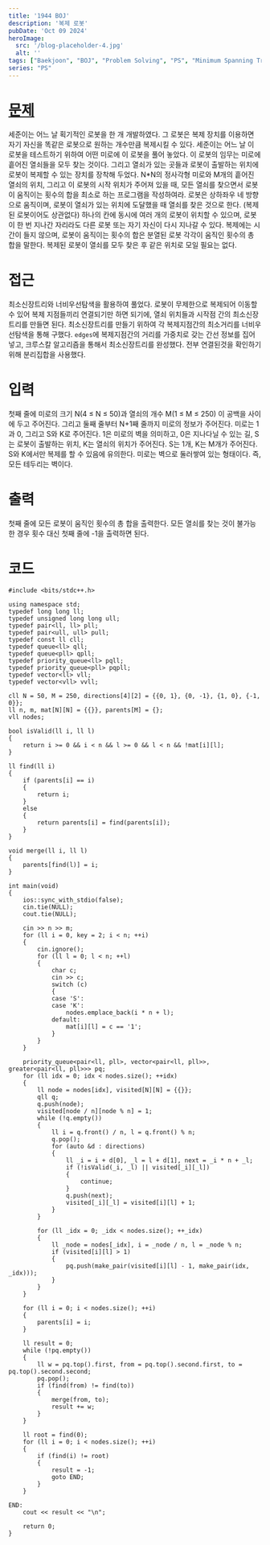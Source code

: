 ```yaml
---
title: '1944 BOJ'
description: '복제 로봇'
pubDate: 'Oct 09 2024'
heroImage: 
  src: '/blog-placeholder-4.jpg'
  alt: ''
tags: ["Baekjoon", "BOJ", "Problem Solving", "PS", "Minimum Spanning Tree", "MST", "Breadth-First Search", "BFS", "Union-Find"]
series: "PS"
---
```


# [문제](https://www.acmicpc.net/problem/1613)
세준이는 어느 날 획기적인 로봇을 한 개 개발하였다. 그 로봇은 복제 장치를 이용하면 자기 자신을 똑같은 로봇으로 원하는 개수만큼 복제시킬 수 있다. 세준이는 어느 날 이 로봇을 테스트하기 위하여 어떤 미로에 이 로봇을 풀어 놓았다.
이 로봇의 임무는 미로에 흩어진 열쇠들을 모두 찾는 것이다. 그리고 열쇠가 있는 곳들과 로봇이 출발하는 위치에 로봇이 복제할 수 있는 장치를 장착해 두었다.
N*N의 정사각형 미로와 M개의 흩어진 열쇠의 위치, 그리고 이 로봇의 시작 위치가 주어져 있을 때, 모든 열쇠를 찾으면서 로봇이 움직이는 횟수의 합을 최소로 하는 프로그램을 작성하여라.
로봇은 상하좌우 네 방향으로 움직이며, 로봇이 열쇠가 있는 위치에 도달했을 때 열쇠를 찾은 것으로 한다. (복제된 로봇이어도 상관없다) 하나의 칸에 동시에 여러 개의 로봇이 위치할 수 있으며, 로봇이 한 번 지나간 자리라도 다른 로봇 또는 자기 자신이 다시 지나갈 수 있다.
복제에는 시간이 들지 않으며, 로봇이 움직이는 횟수의 합은 분열된 로봇 각각이 움직인 횟수의 총 합을 말한다. 복제된 로봇이 열쇠를 모두 찾은 후 같은 위치로 모일 필요는 없다.

# 접근
최소신장트리와 너비우선탐색을 활용하여 풀었다. 로봇이 무제한으로 복제되어 이동할 수 있어 복제 지점들끼리 연결되기만 하면 되기에, 열쇠 위치들과 시작점 간의 최소신장트리를 만들면 된다. 
최소신장트리를 만들기 위하여 각 복제지점간의 최소거리를 너비우선탐색을 통해 구했다. `edges`에 복제지점간의 거리를 가중치로 갖는 간선 정보를 집어넣고, 크루스칼 알고리즘을 통해서 최소신장트리를 완성했다. 전부 연결된것을 확인하기 위해 분리집합을 사용했다.

# 입력
첫째 줄에 미로의 크기 N(4 ≤ N ≤ 50)과 열쇠의 개수 M(1 ≤ M ≤ 250) 이 공백을 사이에 두고 주어진다. 그리고 둘째 줄부터 N+1째 줄까지 미로의 정보가 주어진다. 미로는 1과 0, 그리고 S와 K로 주어진다.
1은 미로의 벽을 의미하고, 0은 지나다닐 수 있는 길, S는 로봇이 출발하는 위치, K는 열쇠의 위치가 주어진다. S는 1개, K는 M개가 주어진다. S와 K에서만 복제를 할 수 있음에 유의한다. 미로는 벽으로 둘러쌓여 있는 형태이다. 즉, 모든 테두리는 벽이다.

# 출력
첫째 줄에 모든 로봇이 움직인 횟수의 총 합을 출력한다. 모든 열쇠를 찾는 것이 불가능한 경우 횟수 대신 첫째 줄에 -1을 출력하면 된다.

# 코드
```
#include <bits/stdc++.h>

using namespace std;
typedef long long ll;
typedef unsigned long long ull;
typedef pair<ll, ll> pll;
typedef pair<ull, ull> pull;
typedef const ll cll;
typedef queue<ll> qll;
typedef queue<pll> qpll;
typedef priority_queue<ll> pqll;
typedef priority_queue<pll> pqpll;
typedef vector<ll> vll;
typedef vector<vll> vvll;

cll N = 50, M = 250, directions[4][2] = {{0, 1}, {0, -1}, {1, 0}, {-1, 0}};
ll n, m, mat[N][N] = {{}}, parents[M] = {};
vll nodes;

bool isValid(ll i, ll l)
{
    return i >= 0 && i < n && l >= 0 && l < n && !mat[i][l];
}

ll find(ll i)
{
    if (parents[i] == i)
    {
        return i;
    }
    else
    {
        return parents[i] = find(parents[i]);
    }
}

void merge(ll i, ll l)
{
    parents[find(l)] = i;
}

int main(void)
{
    ios::sync_with_stdio(false);
    cin.tie(NULL);
    cout.tie(NULL);

    cin >> n >> m;
    for (ll i = 0, key = 2; i < n; ++i)
    {
        cin.ignore();
        for (ll l = 0; l < n; ++l)
        {
            char c;
            cin >> c;
            switch (c)
            {
            case 'S':
            case 'K':
                nodes.emplace_back(i * n + l);
            default:
                mat[i][l] = c == '1';
            }
        }
    }

    priority_queue<pair<ll, pll>, vector<pair<ll, pll>>, greater<pair<ll, pll>>> pq;
    for (ll idx = 0; idx < nodes.size(); ++idx)
    {
        ll node = nodes[idx], visited[N][N] = {{}};
        qll q;
        q.push(node);
        visited[node / n][node % n] = 1;
        while (!q.empty())
        {
            ll i = q.front() / n, l = q.front() % n;
            q.pop();
            for (auto &d : directions)
            {
                ll _i = i + d[0], _l = l + d[1], next = _i * n + _l;
                if (!isValid(_i, _l) || visited[_i][_l])
                {
                    continue;
                }
                q.push(next);
                visited[_i][_l] = visited[i][l] + 1;
            }
        }

        for (ll _idx = 0; _idx < nodes.size(); ++_idx)
        {
            ll _node = nodes[_idx], i = _node / n, l = _node % n;
            if (visited[i][l] > 1)
            {
                pq.push(make_pair(visited[i][l] - 1, make_pair(idx, _idx)));
            }
        }
    }

    for (ll i = 0; i < nodes.size(); ++i)
    {
        parents[i] = i;
    }

    ll result = 0;
    while (!pq.empty())
    {
        ll w = pq.top().first, from = pq.top().second.first, to = pq.top().second.second;
        pq.pop();
        if (find(from) != find(to))
        {
            merge(from, to);
            result += w;
        }
    }

    ll root = find(0);
    for (ll i = 0; i < nodes.size(); ++i)
    {
        if (find(i) != root)
        {
            result = -1;
            goto END;
        }
    }

END:
    cout << result << "\n";

    return 0;
}
```
